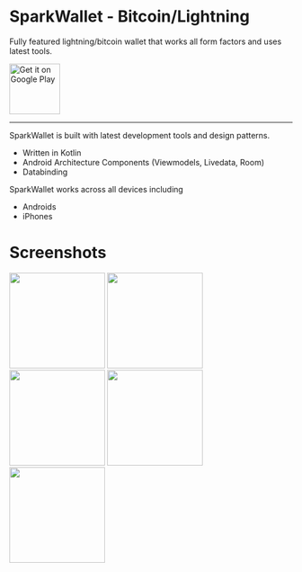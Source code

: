 # SparkWallet - Bitcoin/Lightning
Fully featured lightning/bitcoin wallet that works all form factors and uses latest tools.

<a href='https://play.google.com/store/apps/details?id='><img alt='Get it on Google Play' src='https://play.google.com/intl/en_us/badges/images/generic/en_badge_web_generic.png' height=90px/></a>

* * *
SparkWallet is built with latest development tools and design patterns.
- Written in Kotlin
- Android Architecture Components (Viewmodels, Livedata, Room)
- Databinding

SparkWallet works across all devices including
- Androids
- iPhones

# Screenshots

<p float="left">
  <img src="https://raw.githubusercontent.com/LumaSoft/SparkWallet-Bitcoin-Lightning/main/screens/6.5-inch.png" width="170" />
  <img src="https://raw.githubusercontent.com/LumaSoft/SparkWallet-Bitcoin-Lightning/main/screens/6.5-inch-1.png" width="170" /> 
  <img src="https://raw.githubusercontent.com/LumaSoft/SparkWallet-Bitcoin-Lightning/main/screens/6.5-inch-2.png" width="170" />
  <img src="https://raw.githubusercontent.com/LumaSoft/SparkWallet-Bitcoin-Lightning/main/screens/6.5-inch-3.png" width="170" />
  <img src="https://raw.githubusercontent.com/LumaSoft/SparkWallet-Bitcoin-Lightning/main/screens/6.5-inch-4.png" width="170" />
</p>
